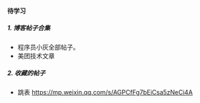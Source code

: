 #### 待学习

##### 1. 博客帖子合集

- 程序员小灰全部帖子。
- 美团技术文章







##### 2. 收藏的帖子

- 跳表 https://mp.weixin.qq.com/s/AGPCfFg7bEiCsa5zNeCi4A